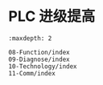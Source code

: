 # PLC 进级提高

```{toctree}
:maxdepth: 2

08-Function/index
09-Diagnose/index
10-Technology/index
11-Comm/index
```
